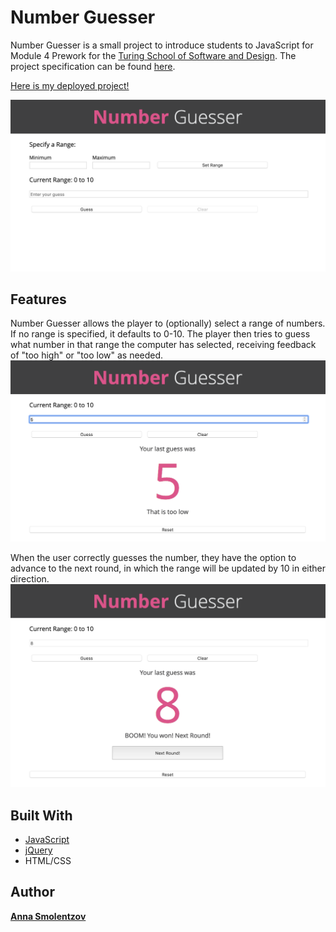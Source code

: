 # Number Guesser

Number Guesser is a small project to introduce students to JavaScript for Module 4 Prework for the [Turing School of Software and Design](https://turing.io/). The project specification can be found [here](http://backend.turing.io/module4/intermission_work/number_guesser). 

[Here is my deployed project!](https://asmolentzov.github.io/numberguesser/)

![Number Guesser](readme-images/intro.png)

## Features
Number Guesser allows the player to (optionally) select a range of numbers. If no range is specified, it defaults to 0-10. The player then tries to guess what number in that range the computer has selected, receiving feedback of "too high" or "too low" as needed. 
![A guess](readme-images/guess.png)

When the user correctly guesses the number, they have the option to advance to the next round, in which the range will be updated by 10 in either direction. 
![Correct guess](readme-images/correct-guess.png)

## Built With
* [JavaScript](https://developer.mozilla.org/en-US/docs/Web/JavaScript)
* [jQuery](https://jquery.com/)
* HTML/CSS

## Author
**[Anna Smolentzov](https://github.com/asmolentzov)**
